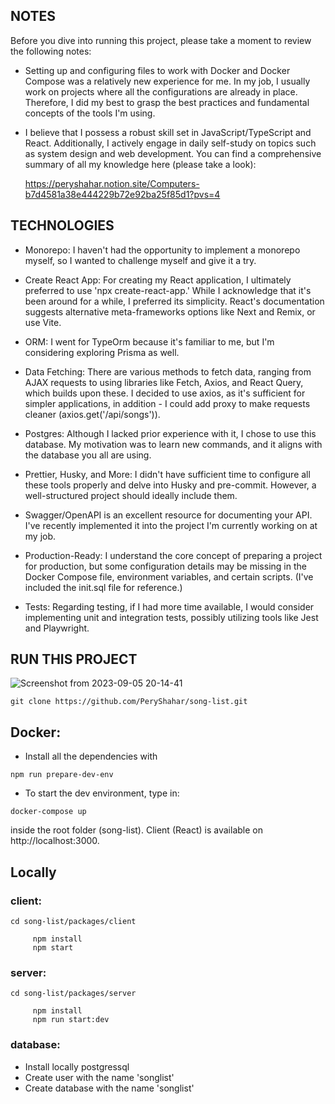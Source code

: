 ## NOTES

Before you dive into running this project, please take a moment to review the following notes:

- Setting up and configuring files to work with Docker and Docker Compose was a relatively new experience for me. In my job, I usually work on projects where all the configurations are already in place. Therefore, I did my best to grasp the best practices and fundamental concepts of the tools I'm using.

- I believe that I possess a robust skill set in JavaScript/TypeScript and React. Additionally, I actively engage in daily self-study on topics such as system design and web development. You can find a comprehensive summary of all my knowledge here (please take a look):

  https://peryshahar.notion.site/Computers-b7d4581a38e444229b72e92ba25f85d1?pvs=4

## TECHNOLOGIES

- Monorepo: I haven't had the opportunity to implement a monorepo myself, so I wanted to challenge myself and give it a try.

- Create React App: For creating my React application, I ultimately preferred to use 'npx create-react-app.' While I acknowledge that it's been around for a while, I preferred its simplicity. React's documentation suggests alternative meta-frameworks options like Next and Remix, or use Vite.

- ORM: I went for TypeOrm because it's familiar to me, but I'm considering exploring Prisma as well.

- Data Fetching: There are various methods to fetch data, ranging from AJAX requests to using libraries like Fetch, Axios, and React Query, which builds upon these. I decided to use axios, as it's sufficient for simpler applications, in addition - I could add proxy to make requests cleaner (axios.get('/api/songs')).

- Postgres: Although I lacked prior experience with it, I chose to use this database. My motivation was to learn new commands, and it aligns with the database you all are using.

- Prettier, Husky, and More: I didn't have sufficient time to configure all these tools properly and delve into Husky and pre-commit. However, a well-structured project should ideally include them.

- Swagger/OpenAPI is an excellent resource for documenting your API. I've recently implemented it into the project I'm currently working on at my job.

- Production-Ready: I understand the core concept of preparing a project for production, but some configuration details may be missing in the Docker Compose file, environment variables, and certain scripts. (I've included the init.sql file for reference.)

- Tests: Regarding testing, if I had more time available, I would consider implementing unit and integration tests, possibly utilizing tools like Jest and Playwright.

## RUN THIS PROJECT

![Screenshot from 2023-09-05 20-14-41](https://github.com/PeryShahar/song-list/assets/89962400/d01604b1-35e2-470d-b0c8-b66114942c63)

```
git clone https://github.com/PeryShahar/song-list.git
```

## **Docker:**

- Install all the dependencies with

```
npm run prepare-dev-env
```

- To start the dev environment, type in:

```
docker-compose up
```

inside the root folder (song-list).
Client (React) is available on http://localhost:3000.

## **Locally**

### client:

```
cd song-list/packages/client

     npm install
     npm start
```

### server:

```
cd song-list/packages/server

     npm install
     npm run start:dev

```

### database:

- Install locally postgressql
- Create user with the name 'songlist'
- Create database with the name 'songlist'
